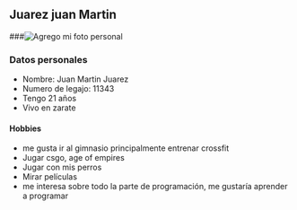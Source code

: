 ## Juarez juan Martin###![Agrego mi foto personal](https://i.postimg.cc/025nhnLM/0001-1.jpg)### Datos personales- Nombre: Juan Martin Juarez- Numero de legajo: 11343- Tengo 21 años- Vivo en zarate#### Hobbies- me gusta ir al gimnasio principalmente entrenar crossfit- Jugar csgo, age of empires- Jugar con mis perros- Mirar películas- me interesa sobre todo la parte de programación, me gustaría aprender a programar 